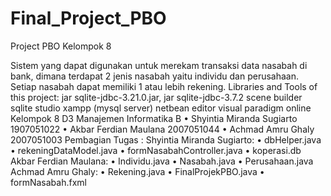# Final_Project_PBO
Project PBO Kelompok 8 


Sistem yang dapat digunakan untuk merekam transaksi data nasabah di bank, dimana terdapat 2 jenis nasabah yaitu individu dan perusahaan. Setiap nasabah dapat memiliki 1 atau lebih rekening.
Libraries and Tools of this project:
jar sqlite-jdbc-3.21.0.jar, jar sqlite-jdbc-3.7.2 scene builder sqlite studio xampp (mysql server) netbean editor visual paradigm online
Kelompok 8 D3 Manajemen Informatika B
•	Shyintia Miranda Sugiarto 1907051022
•	Akbar Ferdian Maulana 2007051044
•	Achmad Amru Ghaly 2007051003
Pembagian Tugas : 
Shyintia Miranda Sugiarto:
•	dbHelper.java
•	rekeningDataModel.java
•	formNasabahController.java
•	koperasi.db
Akbar Ferdian Maulana:
•	Individu.java
•	Nasabah.java
•	Perusahaan.java
Achmad Amru Ghaly:
•	Rekening.java
•	FinalProjekPBO.java
•	formNasabah.fxml
